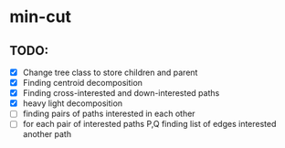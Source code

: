 # min-cut
## TODO:
- [x] Change tree class to store children and parent
- [x] Finding centroid decomposition
- [x] Finding cross-interested and down-interested paths
- [x] heavy light decomposition
- [ ] finding pairs of paths interested in each other
- [ ] for each pair of interested paths P,Q finding list of edges interested another path